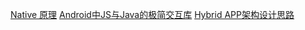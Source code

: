 [Native 原理](https://segmentfault.com/a/1190000010356403?utm_source=tag-newest)
[Android中JS与Java的极简交互库](https://blog.csdn.net/namepeng/article/details/52778194)
[Hybrid APP架构设计思路](https://github.com/chemdemo/chemdemo.github.io/issues/12)
